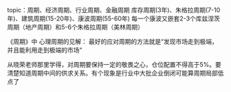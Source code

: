 topic：周期、经济周期、行业周期、金融周期
库存周期(3年)、朱格拉周期(7-10年)、建筑周期(15-20年)、康波周期(55-60年)
每一个康波又嵌套2-3个库兹涅茨周期（地产周期）和5-6个朱格拉周期（美林周期）

《周期》中
心理周期的见解：
最好的应对周期的方法就是“发现市场走到极端，并且能利用走到极端的市场”

从晓荣老师那里学得，对周期要保持一定的敬畏之心，仓位配置不得高于5%。要清楚知道周期中间的供求关系。有个现象是行业中大批企业倒闭可能算周期局部低点了